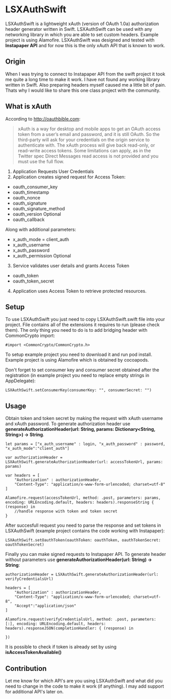 # LSXAuthSwift

LSXAuthSwift is a lightweight xAuth (version of OAuth 1.0a) authorization header generator written in Swift. LSXAuthSwift can be used with any networking library in which you are able to set custom headers. Example project is using Alamofire. LSXAuthSwift was designed and tested with **Instapaper API** and for now this is the only xAuth API that is known to work. 

## Origin

When I was trying to connect to Instapaper API from the swift project it took me quite a long time to make it work. I have not found any working library written in Swift. Also preparing headers myself caused me a little bit of pain. Thats why I would like to share this one class project with the community.

## What is xAuth

According to http://oauthbible.com:

> xAuth is a way for desktop and mobile apps to get an OAuth access token from a user’s email and password, and it is still OAuth. So the third-party will ask for your credentials on the origin service to authenticate with.
The xAuth process will give back read-only, or read-write access tokens. Some limitations can apply, as in the Twitter spec Direct Messages read access is not provided and you must use the full flow.

1. Application Requests User Credentials
2. Application creates signed request for Access Token:
* oauth_consumer_key
* oauth_timestamp
* oauth_nonce
* oauth_signature
* oauth_signature_method
* oauth_version Optional
* oauth_callback

Along with additional parameters:
* x_auth_mode = client_auth
* x_auth_username
* x_auth_password
* x_auth_permission Optional
3. Service validates user details and grants Access Token
* oauth_token
* oauth_token_secret
4. Application uses Access Token to retrieve protected resources.

## Setup

To use LSXAuthSwift you just need to copy LSXAuthSwift.swift file into your project. File contains all of the extensions it requires to run (please check them). The only thing you need to do is to add bridging header with CommonCrypto import:

	#import <CommonCrypto/CommonCrypto.h>

To setup example project you need to download it and run pod install. Example project is using Alamofire which is obtained by cocoapods. 

Don't forget to set consumer key and consumer secret obtained after the registration (in example project you need to replace empty strings in AppDelegate):

	LSXAuthSwift.setConsumerKey(consumerKey: "", consumerSecret: "")

## Usage
	
Obtain token and token secret by making the request with xAuth username and xAuth password. To generate authorization header use **generateAuthorizationHeader(url: String, params: Dictionary<String, String>) -> String**.

	let params = ["x_auth_username" : login, "x_auth_password" : password, "x_auth_mode":"client_auth"]
            
	var authorizationHeader = LSXAuthSwift.generateAuthorizationHeader(url: accessTokenUrl, params: params)
            
	var headers = [
		"Authorization" : authorizationHeader,
		"Content-Type": "application/x-www-form-urlencoded; charset=utf-8"
	]
            
	Alamofire.request(accessTokenUrl, method: .post, parameters: params, encoding: URLEncoding.default, headers: headers).responseString { (response) in
		//handle response with token and token secret
	}

After succesfull request you need to parse the response and set tokens in LSXAuthSwift (example project contains the code working with Instapaper):

	LSXAuthSwift.setOauthToken(oauthToken: oauthToken, oauthTokenSecret: oauthTokenSecret)
	
Finally you can make signed requests to Instapaper API. To generate header without parameters use **generateAuthorizationHeader(url: String) -> String**:

	authorizationHeader = LSXAuthSwift.generateAuthorizationHeader(url: verifyCredentialsUrl)
                    
	headers = [
		"Authorization" : authorizationHeader,
		"Content-Type": "application/x-www-form-urlencoded; charset=utf-8",
		"Accept":"application/json"
	]
                    
	Alamofire.request(verifyCredentialsUrl, method: .post, parameters: [:], encoding: URLEncoding.default, headers: headers).responseJSON(completionHandler: { (response) in

	})
	
It is possible to check if token is already set by using **isAccessTokenAvailable()**
	
## Contribution

Let me know for which API's are you using LSXAuthSwift and what did you need to change in the code to make it work (if anything). I may add support for additional API's later on. 
	


